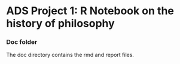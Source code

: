 # ADS Project 1:  R Notebook on the history of philosophy

### Doc folder

The doc directory contains the rmd and report files. 
